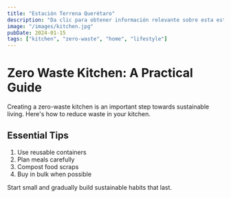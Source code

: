```yaml
---
title: "Estación Terrena Querétaro"
description: "Da clic para obtener información relevante sobre esta estación terrena."
image: "/images/kitchen.jpg"
pubDate: 2024-01-15
tags: ["kitchen", "zero-waste", "home", "lifestyle"]
---
```


# Zero Waste Kitchen: A Practical Guide

Creating a zero-waste kitchen is an important step towards sustainable living. Here's how to reduce waste in your kitchen.

## Essential Tips

1. Use reusable containers
2. Plan meals carefully
3. Compost food scraps
4. Buy in bulk when possible

Start small and gradually build sustainable habits that last.